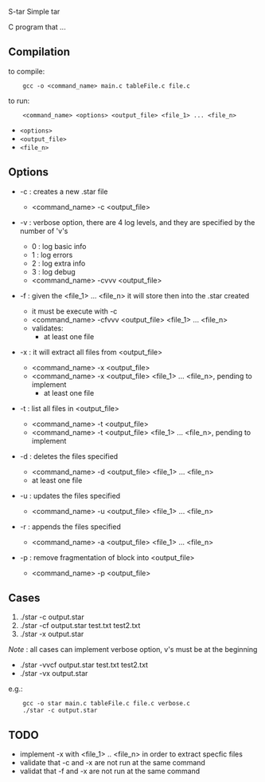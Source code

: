 S-tar
Simple tar

C program that ...


## Compilation

to compile:
```
    gcc -o <command_name> main.c tableFile.c file.c
```

to run:
```
    <command_name> <options> <output_file> <file_1> ... <file_n>
```
- `<options>` 
- `<output_file>` 
- `<file_n>`

## Options
- -c : creates a new .star file
    - <command_name> -c <output_file>

- -v : verbose option, there are 4 log levels, and they are specified by the number of 'v's
    - 0 : log basic info
    - 1 : log errors
    - 2 : log extra info
    - 3 : log debug 
    - <command_name> -cvvv <output_file>

- -f : given the \<file_1\> ... \<file_n\> it will store then into the .star created
    - it must be execute with -c
    - <command_name> -cfvvv <output_file> <file_1> ... <file_n>
    - validates:
        - at least one file

- -x : it will extract all files from <output_file>
    - <command_name> -x <output_file>
    - <command_name> -x <output_file> <file_1> ... <file_n>, pending to implement
        - at least one file

- -t : list all files in <output_file>
    - <command_name> -t <output_file>
    - <command_name> -t <output_file> <file_1> ... <file_n>, pending to implement

- -d : deletes the files specified 
    - <command_name> -d <output_file> <file_1> ... <file_n>
    - at least one file

- -u : updates the files specified
    - <command_name> -u <output_file> <file_1> ... <file_n>

- -r : appends the files specified
    - <command_name> -a <output_file> <file_1> ... <file_n>

- -p : remove fragmentation of block into <output_file>
    - <command_name> -p <output_file>

## Cases

1. ./star -c output.star
2. ./star -cf output.star test.txt test2.txt
3. ./star -x output.star

*Note* : all cases can implement verbose option, v's must be at the beginning
- ./star -vvcf output.star test.txt test2.txt
- ./star -vx output.star

e.g.:
```
    gcc -o star main.c tableFile.c file.c verbose.c
    ./star -c output.star
```

## TODO

- implement -x with <file_1> .. <file_n> in order to extract specfic files
- validate that -c and -x are not run at the same command
- validat that -f and -x are not run at the same command